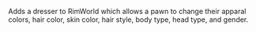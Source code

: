 Adds a dresser to RimWorld which allows a pawn to change their apparal colors, hair color, skin color, hair style, body type, head type, and gender.
